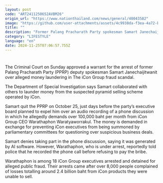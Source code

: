 ```yaml
---
layout: post
code: "ART2411250652AVBM26"
origin_url: "https://www.nationthailand.com/news/general/40043582"
image: "https://github.com/user-attachments/assets/4c9938da-f3ea-4a72-bc5d-a65a5d1e3222"
title: ""
description: "Former Palang Pracharath Party spokesman Samart Janechaijitwanit accused of money laundering in alleged pyramid selling scheme"
category: "LIFESTYLE"
language: "en"
date: 2024-11-25T07:06:57.755Z
---
```


# 









The Criminal Court on Sunday approved a warrant for the arrest of former Palang Pracharath Party (PPRP) deputy spokesman Samart Janechaijitwanit over alleged money laundering in The iCon Group fraud scandal.

The Department of Special Investigation says Samart collaborated with others to launder money from the suspected pyramid selling scheme operated by iCon.

Samart quit the PPRP on October 25, just days before the party’s executive board planned to expel him over an audio recording of a phone discussion in which he allegedly demands over 100,000 baht per month from iCon Group CEO Warathaphon Waratyaworrakul. The money is demanded in exchange for preventing iCon executives from being summoned by parliamentary committees for questioning over suspicious business deals.

Samart denies taking part in the phone discussion, saying it was generated by AI software. However, Warathaphon, who is under arrest, reportedly told police that he recorded the phone call before refusing to pay the bribe.

Warathaphon is among 18 iCon Group executives arrested and detained for alleged public fraud. Their arrests came after over 8,000 people complained of losses totalling around 2.4 billion baht from iCon products they were unable to sell.